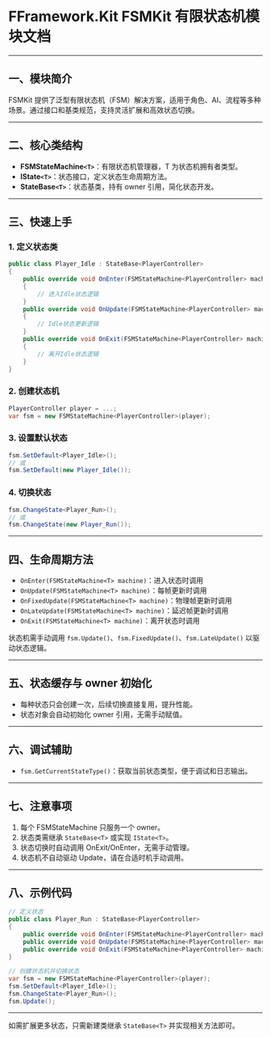 # FFramework.Kit FSMKit 有限状态机模块文档

---

## 一、模块简介

FSMKit 提供了泛型有限状态机（FSM）解决方案，适用于角色、AI、流程等多种场景。通过接口和基类规范，支持灵活扩展和高效状态切换。

---

## 二、核心类结构

- **FSMStateMachine`<T>`**：有限状态机管理器，T 为状态机拥有者类型。
- **IState`<T>`**：状态接口，定义状态生命周期方法。
- **StateBase`<T>`**：状态基类，持有 owner 引用，简化状态开发。

---

## 三、快速上手

### 1. 定义状态类

```csharp
public class Player_Idle : StateBase<PlayerController>
{
    public override void OnEnter(FSMStateMachine<PlayerController> machine)
    {
        // 进入Idle状态逻辑
    }
    public override void OnUpdate(FSMStateMachine<PlayerController> machine)
    {
        // Idle状态更新逻辑
    }
    public override void OnExit(FSMStateMachine<PlayerController> machine)
    {
        // 离开Idle状态逻辑
    }
}
```

### 2. 创建状态机

```csharp
PlayerController player = ...;
var fsm = new FSMStateMachine<PlayerController>(player);
```

### 3. 设置默认状态

```csharp
fsm.SetDefault<Player_Idle>();
// 或
fsm.SetDefault(new Player_Idle());
```

### 4. 切换状态

```csharp
fsm.ChangeState<Player_Run>();
// 或
fsm.ChangeState(new Player_Run());
```

---

## 四、生命周期方法

- `OnEnter(FSMStateMachine<T> machine)`：进入状态时调用
- `OnUpdate(FSMStateMachine<T> machine)`：每帧更新时调用
- `OnFixedUpdate(FSMStateMachine<T> machine)`：物理帧更新时调用
- `OnLateUpdate(FSMStateMachine<T> machine)`：延迟帧更新时调用
- `OnExit(FSMStateMachine<T> machine)`：离开状态时调用

状态机需手动调用 `fsm.Update()`、`fsm.FixedUpdate()`、`fsm.LateUpdate()` 以驱动状态逻辑。

---

## 五、状态缓存与 owner 初始化

- 每种状态只会创建一次，后续切换直接复用，提升性能。
- 状态对象会自动初始化 owner 引用，无需手动赋值。

---

## 六、调试辅助

- `fsm.GetCurrentStateType()`：获取当前状态类型，便于调试和日志输出。

---

## 七、注意事项

1. 每个 FSMStateMachine 只服务一个 owner。
2. 状态类需继承 `StateBase<T>` 或实现 `IState<T>`。
3. 状态切换时自动调用 OnExit/OnEnter，无需手动管理。
4. 状态机不自动驱动 Update，请在合适时机手动调用。

---

## 八、示例代码

```csharp
// 定义状态
public class Player_Run : StateBase<PlayerController>
{
    public override void OnEnter(FSMStateMachine<PlayerController> machine) { ... }
    public override void OnUpdate(FSMStateMachine<PlayerController> machine) { ... }
    public override void OnExit(FSMStateMachine<PlayerController> machine) { ... }
}

// 创建状态机并切换状态
var fsm = new FSMStateMachine<PlayerController>(player);
fsm.SetDefault<Player_Idle>();
fsm.ChangeState<Player_Run>();
fsm.Update();
```

---

如需扩展更多状态，只需新建类继承 `StateBase<T>` 并实现相关方法即可。
